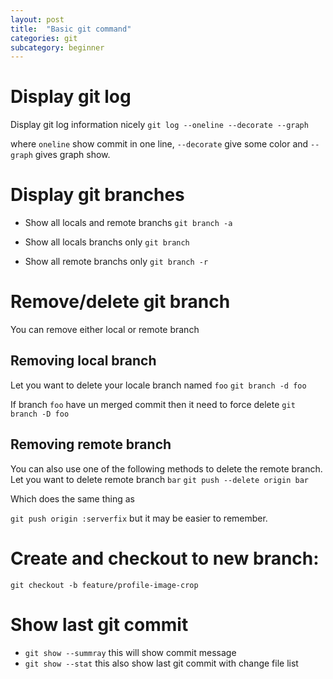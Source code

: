 ```yaml
---
layout: post
title:  "Basic git command"
categories: git
subcategory: beginner
---
```

# Display git log
Display git log information nicely
`git log --oneline --decorate --graph`


where `oneline` show commit in one line, `--decorate` give some color and
`--graph` gives graph show.


# Display git branches
* Show all locals and remote branchs
  `git branch -a`

* Show all locals branchs only
  `git branch`

* Show all remote branchs only
  `git branch -r`

# Remove/delete git branch
You can remove either local or remote branch

## Removing local branch
Let you want to delete your locale branch named `foo`
  `git branch -d foo`

If branch `foo` have un merged commit then it need to force delete
  `git branch -D foo`

## Removing remote branch
You can also use one of the following methods to delete the remote branch.
Let you want to delete remote branch `bar`
`git push --delete origin bar`

Which does the same thing as

`git push origin :serverfix`
but it may be easier to remember.

# Create and checkout to new branch:
`git checkout -b feature/profile-image-crop`

# Show last git commit
* `git show --summray`
  this will show commit message
* `git show --stat`
  this also show last git commit with change file list
